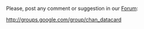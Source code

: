 Please, post any comment or suggestion in our [Forum](http://groups.google.com/group/chan_datacard):


http://groups.google.com/group/chan_datacard